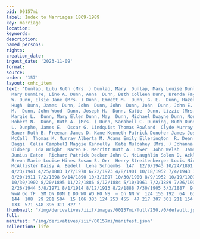 ```yaml
---
pid: 00157mi
label: Index to Marriages 1869-1989
key: marriage
location: 
keywords: 
description: 
named_persons: 
rights: 
creation_date: 
ingest_date: '2023-11-09'
format: 
source: 
order: '157'
layout: cmhc_item
text: 'Dunlap, Lulu Ruth (Mrs. ) Dunlap, Mary  Dunlap, Mary Louise Dunlevy, Colleen
  Mary Dunmire, Lino A. Dunn, Anna  Dunn, Beth Colleen Dunn, Brenda Faye Dunn, Charles
  W. Dunn, Elsie Jane (Mrs. ) Dunn, Emmett M.  Dunn, G. E.  Dunn, Hazel I.  Dunn,
  Hugh  Dunn, James  Dunn, John  Dunn, John  Dunn, John  Dunn, John E.  Dunn, John
  M.  Dunn, John Wood  Dunn, Joseph H.  Dunn, Katie  Dunn, Lizzie (Mrs. ) Dunn, Madeline  Dunn,
  Margie L.  Dunn, Mary Ellen Dunn, May  Dunn, Michael Dwayne Dunn, Norbert Jd. Dunn,
  Robert N.  Dunn, Ruth A. (Mrs. ) Dunn, Sarabell C. Dunning, Ruth Dunnington, Abraham
  L. Dunphe, James E.  Oscar G. Lindquist Thomas Rowland  Clyde Murray  Roger Alan
  Bauer Ruth B. Freeman James D. Kane Kenneth Patrick Donoher James Joseph Casey Grace
  McCall  Thomas M. Murray Alberta M. Adams Emily Ellerington  R. Dean Kidwell Elsie
  Baggi  Celia Campbel1 Maggie Kennelly  Kate Mulcahey (Mrs. ) Johanna Pugsley Marjorie
  Oldoerp  Ida Wright  Karen E. Merritt Ruth A. Lower  John Welsh  James E. Griswold
  Junius Eaton  Richard Patrick Decker John C. McLaughlin Solon D. Ackley Helena Faith
  Breon Marie Louise Hines Susan S. Orr  Henry Streitenberger Louis Nicholson  John
  McAllister Daisy A. Bedell  Lena Schoembs  147  12/9/1943 10/24/1891 9/27/1947 12/9/1971
  4/23/1941 4/25/1883 1/7/1978 6/22/1973 4/8/1901 10/18/1952 7/4/1943 12/18/1880 12/2/1934
  8/20/1911 7/2/1898 9/14/1890 10/3/1897 10/30/1900 8/9/1952 10/19/1909 7/20/1969
  10/30/1902 8/20/1895 11/22/1886 8/12/1884 5/10/1961 7/2/1889 7/26/1904 4/18/1981
  2/26/1944 5/8/1971 8/1/1914 8/12/1913 8/2/1888 7/30/1905 5/3/1887  9  — — rh PSP
  WwW Oo fF  SM ON DDN I DO WO WO HO NS  — On NN W  124 155 192  64  61 198 697 214
  144  108  29 281 504  15 106 383 124 253 455  47 217 307 301 211 154  39 279  85
  133  571 548 396 311 327 '
thumbnail: "/img/derivatives/iiif/images/00157mi/full/250,/0/default.jpg"
full: 
manifest: "/img/derivatives/iiif/00157mi/manifest.json"
collection: life
---
```

